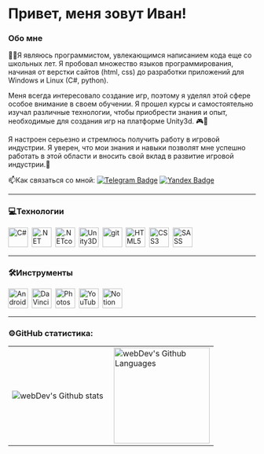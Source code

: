 # Привет, меня зовут Иван!  

### Обо мне  
👨‍💻Я являюсь программистом, увлекающимся написанием кода еще со школьных лет. Я пробовал множество языков программирования, начиная от верстки сайтов (html, css) до разработки приложений для Windows и Linux (C#, python).

Меня всегда интересовало создание игр, поэтому я уделял этой сфере особое внимание в своем обучении. Я прошел курсы и самостоятельно изучал различные технологии, чтобы приобрести знания и опыт, необходимые для создания игр на платформе Unity3d. 🎮💪

Я настроен серьезно и стремлюсь получить работу в игровой индустрии. Я уверен, что мои знания и навыки позволят мне успешно работать в этой области и вносить свой вклад в развитие игровой индустрии.🚀  

📫Как связаться со мной: [![Telegram Badge](https://img.shields.io/badge/-Astar0th9-blue?style=flat&logo=Telegram&logoColor=white)](https://t.me/Astar0th9) [![Yandex Badge](https://img.shields.io/badge/-Email-red?style=flat&logo=Gmail&logoColor=white)](mailto:astar0th-9@yandex.ru)  

--- 

### 💻Технологии  
<div align="left">  
  <img src="https://profilinator.rishav.dev/skills-assets/csharp-original.svg" title="C#" alt="C#" height="40"/>&nbsp
  <img src="https://profilinator.rishav.dev/skills-assets/dot-net-original-wordmark.svg" title=".NET" alt=".NET" height="40"/>&nbsp
  <img src="https://profilinator.rishav.dev/skills-assets/dotnetcore.png" title=".NETcore" alt=".NETcore" height="40"/>&nbsp
  <img src="https://profilinator.rishav.dev/skills-assets/unity.png" title="Unity3D" alt="Unity3D" height="40"/>&nbsp
  <img src="https://profilinator.rishav.dev/skills-assets/git-scm-icon.svg" title="git" alt="git" height="40"/>&nbsp
  <img src="https://profilinator.rishav.dev/skills-assets/html5-original-wordmark.svg" title="HTML5" alt="HTML5" height="40"/>&nbsp
  <img src="https://profilinator.rishav.dev/skills-assets/css3-original-wordmark.svg" title="CSS3" alt="CSS3" height="40"/>&nbsp
  <img src="https://profilinator.rishav.dev/skills-assets/sass-original.svg" title="SASS" alt="SASS" height="40"/>&nbsp
</div>  

--- 

### 🛠Инструменты  
<div align="left">  
  <img src="https://profilinator.rishav.dev/skills-assets/android-original-wordmark.svg" title="Android" alt="Android" height="40"/>&nbsp
  <img src="https://upload.wikimedia.org/wikipedia/commons/9/90/DaVinci_Resolve_17_logo.svg" title="DaVinciResolve" alt="DaVinciResolve" height="40"/>&nbsp
  <img src="https://upload.wikimedia.org/wikipedia/commons/a/af/Adobe_Photoshop_CC_icon.svg" title="Photoshop" alt="Photoshop" width="40" height="40"/>&nbsp
  <img src="https://upload.wikimedia.org/wikipedia/commons/0/09/YouTube_full-color_icon_%282017%29.svg" title="YouTube" alt="YouTube" height="40"/>&nbsp
  <img src="https://upload.wikimedia.org/wikipedia/commons/e/e9/Notion-logo.svg" title="Notion" alt="Notion" height="40"/>&nbsp
</div>  

---

### ⚙️GitHub статистика: 
<table>
  <tr>
    <td>
      <img align="left" src="http://github-readme-streak-stats.herokuapp.com?user=Astar0th7&theme=dark&background=000000" alt="webDev's Github stats" />
    </td>
    <td>
      <img height="195px" align="right" alt="webDev's Github Languages" src="https://github-readme-stats-sigma-five.vercel.app/api/top-langs/?username=Astar0th7&layout=compact&theme=vision-friendly-dark" />
    </td>
  </tr>
</table>
